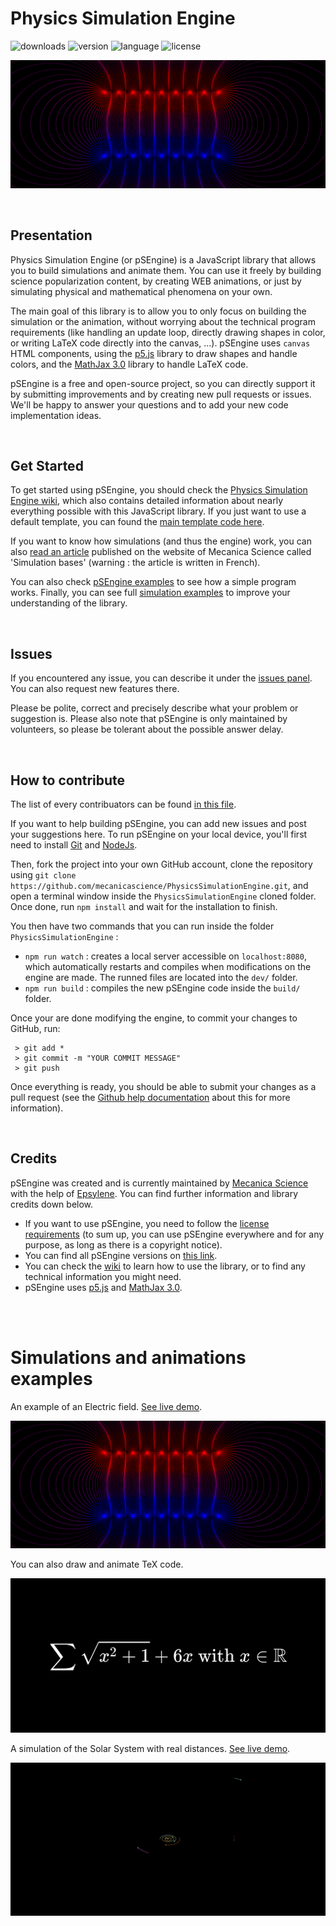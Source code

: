 # Physics Simulation Engine

![downloads](https://img.shields.io/github/downloads/MecanicaScience/PhysicsSimulationEngine/total)
![version](https://img.shields.io/github/package-json/v/MecanicaScience/PhysicsSimulationEngine)
![language](https://img.shields.io/badge/Language-JavaScript-9cf)
![license](https://img.shields.io/github/license/mecanicascience/PhysicsSimulationEngine)

![Electric field example](imgs/example_electric_field.png)

<br/>

## Presentation
Physics Simulation Engine (or pSEngine) is a JavaScript library that allows you to build simulations and animate them. You can use it freely by building science popularization content, by creating WEB animations, or just by simulating physical and mathematical phenomena on your own.

The main goal of this library is to allow you to only focus on building the simulation or the animation, without worrying about the technical program requirements (like handling an update loop, directly drawing shapes in color, or writing LaTeX code directly into the canvas, ...). pSEngine uses `canvas` HTML components, using the [p5.js](https://p5js.org/) library to draw shapes and handle colors, and the [MathJax 3.0](https://www.mathjax.org/) library to handle LaTeX code.

pSEngine is a free and open-source project, so you can directly support it by submitting improvements and by creating new pull requests or issues. We'll be happy to answer your questions and to add your new code implementation ideas.

<br/>

## Get Started
To get started using pSEngine, you should check the [Physics Simulation Engine wiki](https://github.com/mecanicascience/PhysicsSimulationEngine/wiki), which also contains detailed information about nearly everything possible with this JavaScript library. If you just want to use a default template, you can found the [main template code here](https://github.com/mecanicascience/PhysicsSimulationEngine/tree/master/examples/template).

If you want to know how simulations (and thus the engine) work, you can also [read an article](https://mecanicascience.herokuapp.com/article/les_bases_de_la_simulation&articleview&3) published on the website of Mecanica Science called 'Simulation bases' (warning : the article is written in French).

You can also check [pSEngine examples](https://github.com/mecanicascience/PhysicsSimulationEngine/tree/master/examples) to see how a simple program works. Finally, you can see full [simulation examples](https://github.com/mecanicascience/PhysicsSimulationEngine#simulations-and-animations-examples) to improve your understanding of the library.

<br/>

## Issues
If you encountered any issue, you can describe it under the [issues panel](https://github.com/mecanicascience/PhysicsSimulationEngine/issues). You can also request new features there.

Please be polite, correct and precisely describe what your problem or suggestion is. Please also note that pSEngine is only maintained by volunteers, so please be tolerant about the possible answer delay.

<br/>

## How to contribute
The list of every contribuators can be found [in this file](https://github.com/mecanicascience/PhysicsSimulationEngine/blob/master/.all-contributorsrc).

If you want to help building pSEngine, you can add new issues and post your suggestions here. To run pSEngine on your local device, you'll first need to install [Git](https://git-scm.com/) and [NodeJs](https://nodejs.org/en/).

Then, fork the project into your own GitHub account, clone the repository using `git clone https://github.com/mecanicascience/PhysicsSimulationEngine.git`, and open a terminal window inside the `PhysicsSimulationEngine` cloned folder. Once done, run `npm install` and wait for the installation to finish.

You then have two commands that you can run inside the folder `PhysicsSimulationEngine` :
 - `npm run watch` : creates a local server accessible on `localhost:8080`, which automatically restarts and compiles when modifications on the engine are made. The runned files are located into the `dev/` folder.
 - `npm run build` : compiles the new pSEngine code inside the `build/` folder.

Once your are done modifying the engine, to commit your changes to GitHub, run:
```git
 > git add *
 > git commit -m "YOUR COMMIT MESSAGE"
 > git push
```

Once everything is ready, you should be able to submit your changes as a pull request (see the [Github help documentation](https://help.github.com/en/github/collaborating-with-issues-and-pull-requests/creating-a-pull-request) about this for more information).

<br/>

## Credits
pSEngine was created and is currently maintained by [Mecanica Science](https://mecanicascience.herokuapp.com/) with the help of [Epsylene](https://github.com/Epsylene).
You can find further information and library credits down below.
 - If you want to use pSEngine, you need to follow the [license requirements](https://github.com/mecanicascience/PhysicsSimulationEngine/blob/master/LICENSE) (to sum up, you can use pSEngine everywhere and for any purpose, as long as there is a copyright notice).
 - You can find all pSEngine versions on [this link](https://github.com/mecanicascience/PhysicsSimulationEngine/releases).
 - You can check the [wiki](https://github.com/mecanicascience/PhysicsSimulationEngine/wiki) to learn how to use the library, or to find any technical information you might need.
 - pSEngine uses [p5.js](https://p5js.org/) and [MathJax 3.0](https://www.mathjax.org/).


<br/><br/>
# Simulations and animations examples
An example of an Electric field. [See live demo](https://mecanicascience.herokuapp.com/simulationview/champ_electrique&simulationview&electromag&2).

![Electric field example](imgs/example_electric_field.png)
<br/>

You can also draw and animate TeX code.

![TeX code drawing](imgs/example_tex_drawing.png)
<br/>

A simulation of the Solar System with real distances. [See live demo](https://mecanicascience.github.io/PhysicsSimulationEngine/examples/solar_system/).

![Solar System simulation](imgs/example_solar_system.png)
